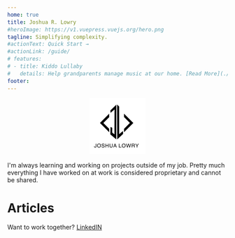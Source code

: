 ```yaml
---
home: true
title: Joshua R. Lowry
#heroImage: https://v1.vuepress.vuejs.org/hero.png
tagline: Simplifying complexity.
#actionText: Quick Start →
#actionLink: /guide/
# features:
# - title: Kiddo Lullaby
#   details: Help grandparents manage music at our home. [Read More](./kiddolullaby/README.md)
footer: 
---
```

<p style="text-align: center;">
<img src="./logo-sm.png" alt="J and L diamond-shaped logo."/>
</p>

I'm always learning and working on projects outside of my job. Pretty much everything I have worked on at work is considered proprietary and cannot be shared. 

<portfolioList />

# Articles

<articleList />

Want to work together? [LinkedIN](https://www.linkedin.com/in/joshualowry/)